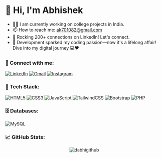 <h1 align="left">👋 Hi, I'm Abhishek</h1>

- 👨‍💻 I am currently working on college projects in India.
- 📫 How to reach me: [ak701082@gmail.com](mailto:ak701082@gmail.com)
- 🔗 Rocking 200+ connections on LinkedIn! Let's connect.
- 🚀 Development sparked my coding passion—now it's a lifelong affair! Dive into my digital journey 💻❤️

<h3 align="left">📲 Connect with me:</h3>
<div align="left">
  <a href="https://www.linkedin.com/in/abhishek kumar/"><img alt="LinkedIn" src="https://img.shields.io/badge/linkedin-%230077B5.svg?style=for-the-badge&logo=linkedin&logoColor=white"/></a>
  <a href="mailto:ak701082@gmail.com"><img alt="Gmail" src="https://img.shields.io/badge/Gmail-D14836?style=for-the-badge&logo=gmail&logoColor=white"/></a>
  <a href="https://www.instagram.com/_d_abhi_01"><img alt="Instagram" src="https://img.shields.io/badge/Instagram-E4405F?style=for-the-badge&logo=instagram&logoColor=white"/></a>
</div>

<h3 align="left">🚀 Tech Stack:</h3>
<div align="left">
  <img alt="HTML5" src="https://img.shields.io/badge/html5-%23E34F26.svg?style=for-the-badge&logo=html5&logoColor=white"/>
  <img alt="CSS3" src="https://img.shields.io/badge/css3-%231572B6.svg?style=for-the-badge&logo=css3&logoColor=white"/>
  <img alt="JavaScript" src="https://img.shields.io/badge/javascript-%23323330.svg?style=for-the-badge&logo=javascript&logoColor=%23F7DF1E"/>
  <img alt="TailwindCSS" src="https://img.shields.io/badge/Tailwind_CSS-38B2AC?style=for-the-badge&logo=tailwind-css&logoColor=white"/>
  <img alt="Bootstrap" src="https://img.shields.io/badge/bootstrap-%23563D7C.svg?style=for-the-badge&logo=bootstrap&logoColor=white"/>
  <img alt="PHP" src="https://img.shields.io/badge/php-%23777BB4.svg?style=for-the-badge&logo=php&logoColor=white"/>
</div>

<h3 align="left">🗄️ Databases:</h3>
<div align="left">
  <img alt="MySQL" src="https://img.shields.io/badge/mysql-%2300f.svg?style=for-the-badge&logo=mysql&logoColor=white"/>
</div>

<h3 align="left">📈 GitHub Stats:</h3>
<div align="center">
  <p><img align="center" src="https://github-readme-streak-stats.herokuapp.com/?user=dabhigithub&theme=dark" alt="dabhigithub" /></p>
</div>

